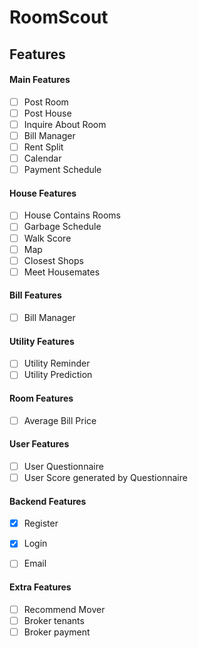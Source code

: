 # RoomScout

## Features
#### Main Features
- [ ] Post Room
- [ ] Post House
- [ ] Inquire About Room
- [ ] Bill Manager
- [ ] Rent Split
- [ ] Calendar
- [ ] Payment Schedule

#### House Features
- [ ] House Contains Rooms
- [ ] Garbage Schedule
- [ ] Walk Score
- [ ] Map
- [ ] Closest Shops
- [ ] Meet Housemates

#### Bill Features
- [ ] Bill Manager

#### Utility Features
- [ ] Utility Reminder
- [ ] Utility Prediction

#### Room Features
- [ ] Average Bill Price

#### User Features
- [ ] User Questionnaire
- [ ] User Score generated by Questionnaire

#### Backend Features
- [x] Register
- [x] Login
- [ ] Email


#### Extra Features
- [ ] Recommend Mover
- [ ] Broker tenants
- [ ] Broker payment
